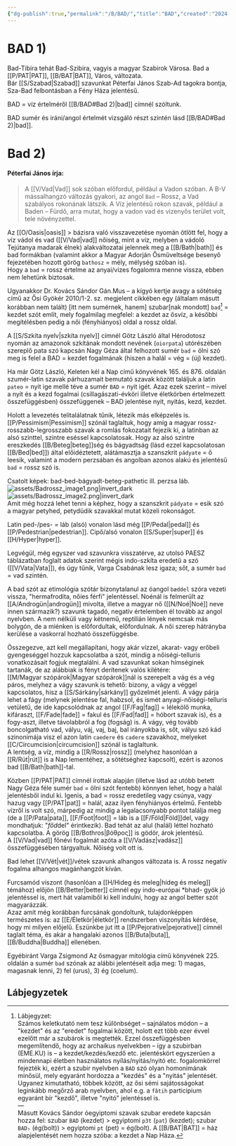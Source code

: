 ```yaml
---
{"dg-publish":true,"permalink":"/B/BAD/","title":"BAD","created":"2024-10-29T16:18","updated":"2024-10-29T16:18"}
---
```



# BAD 1)

Bad-Tibira tehát Bad-Szibira, vagyis a magyar Szabirok Városa. Bad a [[P/PAT\|PAT]], [[B/BAT\|BAT]], Város, változata.  
Bár [[S/Szabad\|Szabad]] szavunkat Péterfai János Szab-Ad tagokra bontja, Sza-Bad felbontásban a Fény Háza jelentésű.  

BAD = víz értelméről [[B/BAD#Bad 2)\|bad]] címnél szóltunk.  

BAD sumér és iráni/angol értelmét vizsgáló részt szintén lásd [[B/BAD#Bad 2)\|bad]].  

# Bad 2)

#### Péterfai János írja:

> A [[V/Vad\|Vad]] sok szóban előfordul, például a Vadon szóban. A B-V mássalhangzó változás gyakori, az angol `Bad` – Rossz, a Vad szabályos rokonának látszik. A Víz jelentésű rokon szavak, például a Baden – Fürdő, arra mutat, hogy a vadon vad és vizenyős terület volt, tele növényzettel.  

Az [[O/Oasis\|oasis]] > bázisra való visszavezetése nyomán ötlött fel, hogy a víz vádol és vad ([[V/Vad\|vad]] nőiség, mint a víz, melyben a vádoló Tejútanya madarak élnek) alakváltozatai jelennek meg a [[B/Bath\|bath]] és bad formákban (valamint akkor a Magyar Adorján Ősműveltsége besenyő fejezetében hozott görög `bathosz` = mély, mélység szóban is).  
Hogy a `bad` = rossz értelme az anyai/vizes fogalomra menne vissza, ebben nem lehetünk biztosak.  

Ugyanakkor Dr. Kovács Sándor Gán.Mus – a kígyó kertje avagy a sötétség című az Ősi Gyökér 2010/1-2. sz. megjelent cikkében egy (általam másutt korábban nem talált) \[itt nem sumérnek, hanem\] szubar\[nak mondott\] `bad`[^1] = kezdet szót említ, mely fogalmilag megfelel: a kezdet az ősvíz, a későbbi megítélésben pedig a női (fényhiányos) oldal a rossz oldal.  

A [[S/Szkíta nyelv\|szkíta nyelv]] címnél Götz László által Hérodotosz nyomán az amazonok szkítának mondott nevének (`oiorpata`) utórészében szereplő pata szó kapcsán Nagy Géza által felhozott sumér `bad` = ölni szó meg is felel a BAD = kezdet fogalmának (hiszen a halál = vég = (új) kezdet).  

Ha már Götz László, Keleten kél a Nap című könyvének 165. és 876. oldalán szumér-latin szavak párhuzamait bemutató szavak között találjuk a latin `pateo` = nyit ige mellé téve a sumér `BAD` = nyit igét. Azaz ezek szerint – mivel a nyit és a kezd fogalmai (csillagászati-évköri illetve életkörben értelmezett összefüggésben) összefüggenek – BAD jelentése nyit, nyitás, kezd, kezdet.  

Holott a levezetés telitalálatnak tűnik, létezik más elképzelés is. [[P/Pessimism\|Pessimism]] szónál taglaltuk, hogy amíg a magyar rossz-rosszabb-legrosszabb szavak a romlás fokozatait fejezik ki, a latinban az alsó szinttel, szintre eséssel kapcsolatosak. Hogy az alsó szintre ereszkedés [[B/Beteg\|beteg]]ség és bágyadtság (lásd ezzel kapcsolatosan [[B/Bed\|bed]]) által előidéztetett, alátámasztja a szanszkrit `pádyate` = ő leesik, valamint a modern perzsában és angolban azonos alakú és jelentésű `bad` = rossz szó is.  

Csatolt képek: bad-bed-bágyadt-beteg-pathetic ill. perzsa láb.  
![assets/Badrossz_image1.png|invert_dark](/img/user/B/assets/Badrossz_image1.png)  
![assets/Badrossz_image2.png|invert_dark](/img/user/B/assets/Badrossz_image2.png)  
Amit még hozzá lehet tenni a képhez, hogy a szanszkrit `pádyate` = esik szó a magyar petyhed, petydüdik szavakkal mutat közeli rokonságot.  

Latin ped-/pes- = láb (alsó) vonalon lásd még [[P/Pedal\|pedal]] és [[P/Pedestrian\|pedestrian]]. Cipő/alsó vonalon [[S/Super\|super]] és [[H/Hyper\|hyper]].  

Legvégül, még egyszer vad szavunkra visszatérve, az utolsó PAESZ táblázatban foglalt adatok szerint mégis indo-szkíta eredetű a szó ([[V/Vata\|Vata]]), és úgy tűnik, Varga Csabának lesz igaza; sőt, a sumér `bad` = vad szintén.  

A bad szót az etimológia szótár bizonytalanul az óangol `bæddel` szóra vezeti vissza, "hermafrodita, nőies férfi" jelentéssel. Noénál is felmerült az [[A/Androgün\|androgün]] mivolta, illetve a magyar nő ([[N/Noé\|Noé]] neve innen származik?) szavunk tagadó, negatív értelemben él tovább az angol nyelvben. A nem nélküli vagy kétnemű, reptilián lények nemcsak más bolygón, de a miénken is előfordultak, előfordulnak. A női szerep hátrányba kerülése a vaskorral hozható összefüggésbe.  

Összegezve, azt kell megállapítani, hogy akár vízzel, akarat- vagy erőbeli gyengeséggel hozzuk kapcsolatba a szót, mindig a nőiségi-telluris vonatkozásait fogjuk megtalálni. A vad szavunkat sokan hímséginek tartanák, de az alábbiak is fényt derítenek valós kilétére:  
[[M/Magyar szópárok\|Magyar szópárok]]nál is szerepelt a vág és a vég páros, melyhez a vágy szavunk is tehető: bizony, a vágy a véggel kapcsolatos, hisz a [[S/Sárkány\|sárkány]] győzelmét jelenti. A vágy párja lehet a fágy (melynek jelentése fal, habzsol, és ismét anyagi-nőiségi-telluris vetületű, de ide kapcsolódnak az angol [[F/Fag\|fag]] = lélekölő munka, kifáraszt, [[F/Fade\|fade]] = fakul és [[F/Fad\|fad]] = hóbort szavak is), és a fogy-aszt, illetve távolabbról a fog (fogság) is. A vágy, vég tovább boncolgatható vad, vályu, váj, vaj, baj, bal irányokba is, sőt, vályu szó kád szinonimája visz el azon latin `caedere` és `cadere` szavakhoz, melyeket [[C/Circumcision\|circumcision]] szónál is taglaltunk.  
A lentség, a víz, mindig a [[R/Rossz\|rossz]] (melyhez hasonlóan a [[R/Rút\|rút]] is a Nap lementéhez, a sötétséghez kapcsolt), ezért is azonos bad [[B/Bath\|bath]]-tal.  

Közben [[P/PAT\|PAT]] címnél írottak alapján (illetve lásd az utóbb betett Nagy Géza féle sumér `bad` = ölni szót fentebb) könnyen lehet, hogy a halál jelentésből indul ki. Igenis, a bad = rossz eredetileg vagy csúnya, vagy hazug vagy [[P/PAT\|pat]] = halál, azaz ilyen fényhiányos értelmű. Fentebb vízről is volt szó, márpedig az mindig a legalacsonyabb pontot találja meg (de a [[P/Pata\|pata]], [[F/Foot\|foot]] = láb is a [[F/Föld\|Föld]]del, vagy mondhatjuk: "*főd*del" érintkezik). Bad tehát az alul (halál) léttel hozható kapcsolatba. A görög [[B/Bothros\|βόθρος]] is gödör, árok jelentésű.  
A [[V/Vad\|vad]] főnévi fogalmát azóta a [[V/Vadász\|vadász]] összefüggésében tárgyaltuk. Nőiség volt ott is.  

Bad lehet [[V/Vét\|vét]]/vétek szavunk alhangos változata is. A rossz negatív fogalma alhangos magánhangzót kíván.  

Furcsamód viszont (hasonlóan a [[H/Hideg és meleg\|hideg és meleg]] témához) előjön [[B/Better\|better]] címnél egy indo-európai \*bhad- gyök jó jelentéssel is, mert hát valamiből ki kell indulni, hogy az angol better szót magyarázzák.  
Azaz amit még korábban furcsának gondoltunk, tulajdonképpen természetes is: az [[E/Életkör\|életkör]] rendszerben viszonyítás kérdése, hogy mi milyen előjelű. 
Eszünkbe jut itt a [[P/Pejorative\|pejorative]] címnél taglalt téma, és akár a hangalaki azonos [[B/Buta\|buta]], [[B/Buddha\|Buddha]] ellenében.  

Egyébiránt Varga Zsigmond Az ősmagyar mitológia című könyvének 225. oldalán a sumér `bad` szónak az alábbi jelentéseit adja meg: 1) magas, magasnak lenni, 2) fel (urus), 3) ég (coelum).  

## Lábjegyzetek

[^1]: Lábjegyzet:  
Számos keletkutató nem tesz különbséget – sajnálatos módon – a "kezdet" és az "eredet" fogalmai között, holott ezt több ezer évvel ezelőtt már a szubárok is megtették. Ezzel összefüggésben megemlítendő, hogy az archaikus nyelvekben – így a szubirban (EME.KU) is – a kezdet/kezdés/kezdő etc. jelentéskört egyszerűen a mindennapi életben használatos nyílás/nyitás/nyitó etc. fogalomkörrel fejezték ki, ezért a szubir nyelvben a `BAD` szó olyan homonimának minősül, mely egyaránt hordozza a "kezdés" és a "nyitás" jelentését. Ugyanez kimutatható, többek között, az ősi sémi sajátosságokat leginkább megőrző arab nyelvben, ahol e.g. a `fâtih` participium egyaránt bír "kezdő", illetve "nyitó" jelentéssel is.  
—  
Másutt Kovács Sándor óegyiptomi szavak szubar eredete kapcsán hozza fel: szubar `BAD` (kezdet) > egyiptomi `p3t` (`pat`) (kezdet); szubar `BAD₅` (ég(bolt)) > egyiptomi `pt` (pet) = ég(bolt). A [[B/BAT\|BAT]] = ház alapjelentését nem hozza szóba: a kezdet a Nap Háza.  